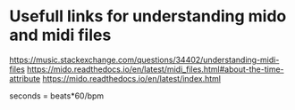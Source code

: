 # Usefull links for understanding mido and midi files
https://music.stackexchange.com/questions/34402/understanding-midi-files
https://mido.readthedocs.io/en/latest/midi_files.html#about-the-time-attribute
https://mido.readthedocs.io/en/latest/index.html

seconds = beats*60/bpm